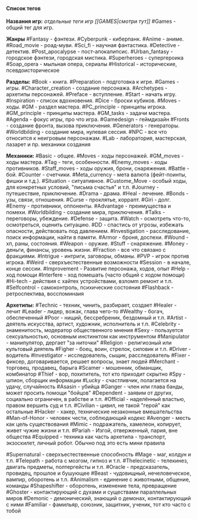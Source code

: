 #### **Список тегов**

**Названия игр:** *отдельные теги игр [[GAMES|смотри тут]]*
#Games - общий тег для игр.

**Жанры**
#Fantasy - фэнтези.
#Cyberpunk - киберпанк.
#Anime - аниме.
#Road_movie - роад-муви.
#Sci_fi - научная фантастика.
#Detective - детектив.
#Post_apocalypse - пост-апокалипсис.
#Urban_fantasy - городское фэнтези, городская мистика.
#Superheroes - супергероика
#Soap_opera - мыльная опера, сериалы
#Historical - исторические, псевдоисторическое

**Разделы:**
#Book - книга.
#Preparation - подготовка к игре.
#Games - игры.
#Character_creation - создание персонажа.
#Archetypes - архетипы персонажей.
#Preface - вступление.
#Start - начать игру.
#Inspiration - список вдохновения.
#Dice - броски кубиков.
#Moves - ходы.
#GM - раздел мастера.
#PC_principle - принципы игрока.
#GM_principle - принципы мастера.
#GM_tasks - задачи мастера.
#Agenda - фокус игры, про что игра.
#Gamedesign - геймдизайн
#Fronts - создание фронта, вызова приключения.
#Generators - генераторы.
#Worldbilding - создание мира, нулевая сессия.
#NPC - все что относится к неигровым персонажам.
#Lab - лаборатория, мастерская, лазарет и пр. механики создания

**Механики:**
#Basic - общее.
#Moves - ходы персонажей.
#GM_moves - ходы мастера.
#Tag - теги, особенности.
#Enemy_moves - ходы противников.
#Staff_moves - ходы оружия, брони, снаряжения.
#Battle - бой.
#Counter - счетчики.
#Meta_currency - мета валюта (фейт-поинты, фишки и т.д.).
#Situation - ситуативное.
#Custome_Move - особый ходы, для конкретных условий, "письма счастья" и т.п.
#Journey - путешествие, приключение.
#Drama - драма.
#Heal - лечение.
#Bonds - узы, связи, отношения.
#Curse - проклятье, коррапт.
#Giri - долг.
#Enemy - противники, оппоненты.
#Advantage - преимущества и помехи.
#Worldbilding - создание мира, приключения.
#Talks - переговоры, убеждение.
#Defense - защита.
#Watch - осмотреть что-то, осмотреться, оценить ситуацию.
#DD - спастись от угрозы, избежать опасности, действовать под давлением.
#Investigation - расследование, поиск информации, найти в памяти.
#Armor - броня, доспехи.
#Wound - хп, раны, состояния.
#Weapon - оружие.
#Stuff - снаряжение.
#Money - деньги, финансы, уровень жизни.
#Fraction - все что связано с фракциями.
#Intrigue - интриги, заговоры, обманы.
#PVP - игрок против игрока.
#Weird - сверхъестественные возможности
#Session - в начале, конце сессии.
#Improvement - Развитие персонажа, ходов, опыт
#Help - ход помощи
#Interfere - ход помешать (часто общий с ходом помощи)
#Hi-tech - действия с хайтех устройствами, взломm ремонт и т.п.
#Selfcontrol - самоконтроль, психические состояния
#Flashback - ретроспектива, восспоминаия


**Архетипы:**
#Technic - техник, чинить, разбирает, создает
#Healer - лечит
#Leader - лидер, вожак, глава чего-то
#Wealthy - богач, обеспеченный
#Poor - нищий, бессребреник, бездомный и т.п.
#Artist - деятель искусства, артист, художник, исполнитель и т.п.
#Celebrity - знаменитость, модератор общественного мнения
#Sexy - пользуется сексуальностью,  основным инстинктом как инструментом
#Manipulator - манипулятор, дергает "за ниточки"
#Religion - религиозный или культовый деятель
#Figher - боец, воин, стрелок, силовик и т.п.
#Driver - водитель
#Investigator - исследователь, сыщик, расследователь
#Fixer - фиксер,  договаривается, решает вопросы, знает людей
#Merchant - торговец, продавец, барыга
#Scamer - мошенник, обманщик, комбинатор
#Thief - вор, похититель, тот кто приходит скрытно
#Spy - шпион, сборщик информации
#Lucky - cчастливчик, полагается на удачу, случайность
#Asasin - убийца
#Ganger - член или глава банды, может просить помощи "бойцов"
#Dependent - заявим от других, социально ограничен, в рабстве и т.п.
#Official - наделённый властью, правом вершить суд и т.п.
#Civilian - цивил,  не такой "герой" как остальные
#Hacker - хакер, технические незаконные вмешательства
#Man-of-Honor - человек чести, соблюдающий кодекс
#Avenger - месть как цель существования
#Mimic - подражатель, хамелеон, копирует, живет чужие жизни и т.п.
#Pariah - Изгой, отверженный, пария, вне общества
#Equipped - техника как часть архетипа - транспорт, экзоскилет, личный робот. Обычно под это есть мини правила

#Supernatural - сверхъестественные способность
#Mage - маг, колдун и т.п.
#Telepath - работа с мозгом, гипноз и т.п.
#Thelecinetic - телекинез, двигать предметы, полтергейсты и т.п.
#Oracle - предсказатель, провидец, прошлое и бушующее
#Beast - чудовищный, нечеловеческое, вампир, оборотень и т.п.
#Animalism - единение с животными, общение, команды
#Shapeshifter - оборотень, изменение тела, превращение
#Ghoster  - контактирующий с духами и существами параллельных миров
#Demonic - демонический, знающий о демонах, контактирующий с ними
#Familiar - фамильяр, союзник, защитник, ученик, тот кто часто с тобой





